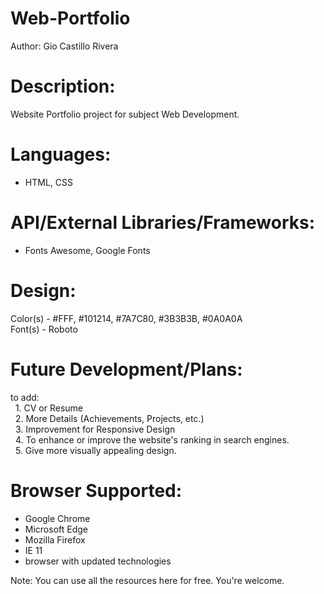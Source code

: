 # Web-Portfolio
Author: Gio Castillo Rivera

# Description: 
Website Portfolio project for subject Web Development.

# Languages:
- HTML, CSS

# API/External Libraries/Frameworks:
- Fonts Awesome, Google Fonts

# Design:
Color(s) - #FFF, #101214, #7A7C80, #3B3B3B, #0A0A0A <br>
Font(s) - Roboto

# Future Development/Plans:
to add: <br>
	&nbsp; 1. CV or Resume <br>
	&nbsp; 2. More Details (Achievements, Projects, etc.) <br>
	&nbsp; 3. Improvement for Responsive Design <br>
	&nbsp; 4. To enhance or improve the website's ranking in search engines. <br>
	&nbsp; 5. Give more visually appealing design. <br>

# Browser Supported:
- Google Chrome <br>
- Microsoft Edge <br>
- Mozilla Firefox <br>
- IE 11 <br>
- browser with updated technologies <br>

Note: You can use all the resources here for free. You're welcome.
